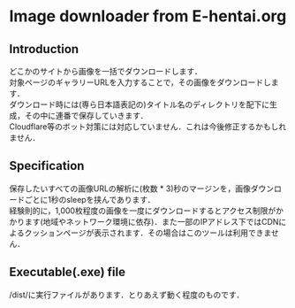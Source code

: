 # Image downloader from E-hentai.org

## Introduction

どこかのサイトから画像を一括でダウンロードします．  
対象ページのギャラリーURLを入力することで，その画像をダウンロードします．  
ダウンロード時には(専ら日本語表記の)タイトル名のディレクトリを配下に生成，その中に連番で保存していきます．  
Cloudflare等のボット対策には対応していません．これは今後修正するかもしれません．  

## Specification

保存したいすべての画像URLの解析に(枚数 * 3)秒のマージンを，画像ダウンロードごとに1秒のsleepを挟んであります．  
経験則的に，1,000枚程度の画像を一度にダウンロードするとアクセス制限がかかります(地域やネットワーク環境に依存)．また一部のIPアドレス下ではCDNによるクッションページが表示されます．その場合はこのツールは利用できません．  

## Executable(.exe) file

/dist/に実行ファイルがあります．とりあえず動く程度のものです．  
